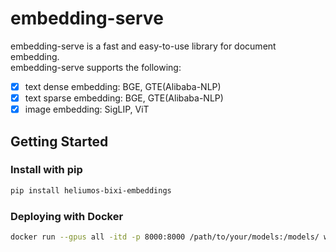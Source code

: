 # embedding-serve
embedding-serve is a fast and easy-to-use library for document embedding.  
embedding-serve supports the following:
- [x] text dense embedding: BGE, GTE(Alibaba-NLP)
- [x] text sparse embedding: BGE, GTE(Alibaba-NLP)
- [x] image embedding: SigLIP, ViT

## Getting Started
### Install with pip
```bash
pip install heliumos-bixi-embeddings
```

### Deploying with Docker
```bash
docker run --gpus all -itd -p 8000:8000 /path/to/your/models:/models/ weiminw/heliumos-bixi-embeddings:0.6.0 sh -c "source /workspace/heliumos-env/bin/activate && python -m bixi.embeddings.serve --model /models/model_path --log-level INFO"
```